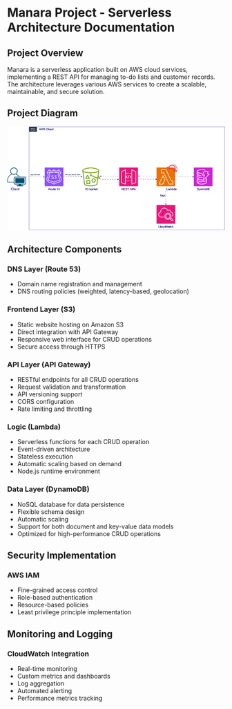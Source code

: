 # Manara Project - Serverless Architecture Documentation

## Project Overview

Manara is a serverless application built on AWS cloud services, implementing a REST API for managing to-do lists and customer records. The architecture leverages various AWS services to create a scalable, maintainable, and secure solution.

## Project Diagram

![Project Architecture Diagram](drawio-manara.png)

## Architecture Components

### DNS Layer (Route 53)
- Domain name registration and management
- DNS routing policies (weighted, latency-based, geolocation)

### Frontend Layer (S3)
- Static website hosting on Amazon S3
- Direct integration with API Gateway
- Responsive web interface for CRUD operations
- Secure access through HTTPS

### API Layer (API Gateway)
- RESTful endpoints for all CRUD operations
- Request validation and transformation
- API versioning support
- CORS configuration
- Rate limiting and throttling

### Logic (Lambda)
- Serverless functions for each CRUD operation
- Event-driven architecture
- Stateless execution
- Automatic scaling based on demand
- Node.js runtime environment

### Data Layer (DynamoDB)
- NoSQL database for data persistence
- Flexible schema design
- Automatic scaling
- Support for both document and key-value data models
- Optimized for high-performance CRUD operations

## Security Implementation

### AWS IAM
- Fine-grained access control
- Role-based authentication
- Resource-based policies
- Least privilege principle implementation

## Monitoring and Logging

### CloudWatch Integration
- Real-time monitoring
- Custom metrics and dashboards
- Log aggregation
- Automated alerting
- Performance metrics tracking



